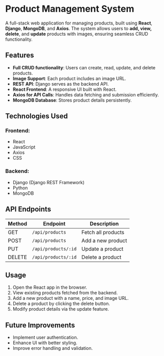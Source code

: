 # Product Management System

A full-stack web application for managing products, built using **React**, **Django**, **MongoDB**, and **Axios**. The system allows users to **add, view, delete**, and **update** products with images, ensuring seamless CRUD functionality.

## Features
- **Full CRUD functionality**: Users can create, read, update, and delete products.
- **Image Support**: Each product includes an image URL.
- **REST API**: Django serves as the backend API.
- **React Frontend**: A responsive UI built with React.
- **Axios for API Calls**: Handles data fetching and submission efficiently.
- **MongoDB Database**: Stores product details persistently.

## Technologies Used

### Frontend:
- React
- JavaScript
- Axios
- CSS

### Backend:
- Django (Django REST Framework)
- Python
- MongoDB

## API Endpoints

| Method | Endpoint | Description |
|--------|---------|-------------|
| GET | `/api/products` | Fetch all products |
| POST | `/api/products` | Add a new product |
| PUT | `/api/products/:id` | Update a product |
| DELETE | `/api/products/:id` | Delete a product |

## Usage
1. Open the React app in the browser.
2. View existing products fetched from the backend.
3. Add a new product with a name, price, and image URL.
4. Delete a product by clicking the delete button.
5. Modify product details via the update feature.

## Future Improvements
- Implement user authentication.
- Enhance UI with better styling.
- Improve error handling and validation.
